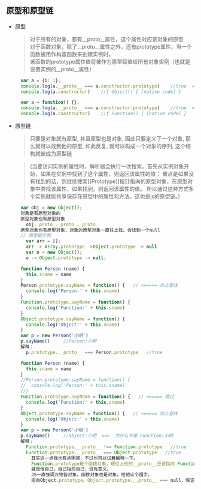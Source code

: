 ## 原型和原型链
* 原型
  > 对于所有的对象，都有__proto__属性，这个属性对应该对象的原型   
  > 对于函数对象，除了__proto__属性之外，还有prototype属性，当一个函数被用作构造函数来创建实例时，   
  > 该函数的prototype属性值将被作为原型赋值给所有对象实例（也就是设置实例的__proto__属性）
  ```js
    var a = {b: 1};
    console.log(a.__proto__ === a.constructor.prototype)    //true  => Object {}
    console.log(a.constructor)    //ƒ Object() { [native code] }
  ```
  ```js
    var a = function() {};
    console.log(a.__proto__ === a.constructor.prototype)    //true  => ƒ () { [native code] }
    console.log(a.constructor)    //ƒ Function() { [native code] }
  ```
* 原型链
  > 只要是对象就有原型, 并且原型也是对象, 因此只要定义了一个对象, 那么就可以找到他的原型,
  > 如此反复, 就可以构成一个对象的序列, 这个结构就被成为原型链
  
  > (当要访问实例的属性时，解析器会执行一次搜索。首先从实例对象开始，如果在实例中找到了这个属性，则返回该属性的值；
  > 重点是如果没有找到的话，则继续搜索[[Prototype]]指针指向的原型对象，在原型对象中查找该属性，如果找到，则返回该属性的值。
  > 所以通过这种方式多个实例就能共享保存在原型中的属性和方法。这也是js的原型链。)
  ```js
    var obj = new Object();
    对象是有原型对象的
    原型对象也有原型对象 
      obj._proto_._proto_._proto_
    原型对象也有原型对象，对象的原型对象一直往上找，会找到一个null
    // 原型链示例
      var arr = [];
      arr -> Array.prototype ->Object.prototype -> null
      var o = new Object();
      o -> Object.prototype -> null;
  ```
  ```js
    function Person (name) {
      this.sname = name
    }
    Person.prototype.sayName = function() {   // <===== 向上查找
      console.log('Person:' + this.sname)
    }
    Function.prototype.sayName = function() {
      console.log('Function:' + this.sname)
    }
    Object.prototype.sayName = function() {
      console.log('Object:' + this.sname)
    }
    var p = new Person('小明')
    p.sayName()		//Person:小明
    解释：
      p.prototype.__proto__ === Person.prototype   //true
  ```
  ```js
    function Person (name) {
      this.sname = name
    }
    //Person.prototype.sayName = function() {
    //  console.log('Person:' + this.sname)
    //}
    Function.prototype.sayName = function() {   // <===== 跳过
      console.log('Function:' + this.sname)
    }
    Object.prototype.sayName = function() {   // <===== 向上查找
      console.log('Object:' + this.sname)
    }
    var p = new Person('小明')
    p.sayName()		//Object:小明  ==>  为什么不是 Function:小明 
    解释：
      Function.prototype.__proto__ !== Function.prototype   //true
      Function.prototype.__proto__ === Object.prototype   //true
        其实这一点我也有点困惑，不过也可以试着解释一下。
        Function.prototype是个函数对象，理论上他的__proto__应该指向 Function.prototype，
        就是他自己，自己指向自己，没有意义。
        JS一直强调万物皆对象，函数对象也是对象，给他认个祖宗，
        指向Object.prototype。Object.prototype.__proto__ === null，保证原型链能够正常结束。
  ```


